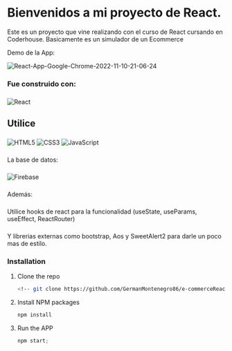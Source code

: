# Bienvenidos a mi proyecto de React.

Este es un proyecto que vine realizando con el curso de React cursando en Coderhouse. 
Basicamente es un simulador de un Ecommerce 


Demo de la App:


![React-App-Google-Chrome-2022-11-10-21-06-24](https://user-images.githubusercontent.com/107010198/201231974-ac2fe332-1eef-4b5f-9074-f901c505d162.gif)







### Fue construido con:
###
![React](https://img.shields.io/badge/react-%2320232a.svg?style=for-the-badge&logo=react&logoColor=%2361DAFB)
###
## Utilice
###
![HTML5](https://img.shields.io/badge/html5-%23E34F26.svg?style=for-the-badge&logo=html5&logoColor=white)
![CSS3](https://img.shields.io/badge/css3-%231572B6.svg?style=for-the-badge&logo=css3&logoColor=white)
![JavaScript](https://img.shields.io/badge/javascript-%23323330.svg?style=for-the-badge&logo=javascript&logoColor=%23F7DF1E)
###
La base de datos:
###
![Firebase](https://img.shields.io/badge/Firebase-039BE5?style=for-the-badge&logo=Firebase&logoColor=white)
###


Además:
###
Utilice hooks de react para la funcionalidad (useState, useParams, useEffect, ReactRouter)
###
Y librerias externas como bootstrap, Aos y SweetAlert2 para darle un poco mas de estilo.








### Installation

1. Clone the repo
   ```sh
   <!-- git clone https://github.com/GermanMontenegro86/e-commerceReact.git -->
   ```
2. Install NPM packages
   ```sh
   npm install
   ```
3. Run the APP
   ```js
   npm start;
   ```
